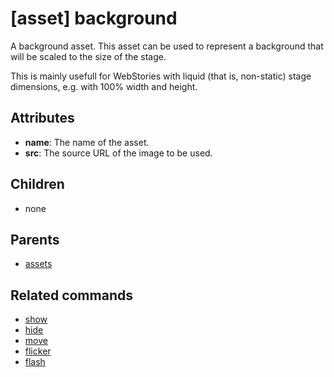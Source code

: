 
# [asset] background

A background asset. This asset can be used to represent a background that will be scaled to
the size of the stage.

This is mainly usefull for WebStories with liquid (that is, non-static) stage dimensions,
e.g. with 100% width and height.

## Attributes

 * **name**: The name of the asset.
 * **src**: The source URL of the image to be used.

## Children

 * none

## Parents

 * [assets](assets.md)

## Related commands

 * [show](show.md)
 * [hide](hide.md)
 * [move](move.md)
 * [flicker](flicker.md)
 * [flash](flash.md)
